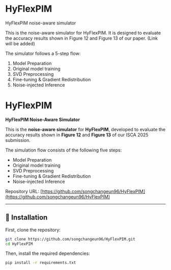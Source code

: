 # HyFlexPIM
HyFlexPIM noise-aware simulator

This is the noise-aware simulator for HyFlexPIM.
It is designed to evaluate the accuracy results shown in Figure 12 and Figure 13 of our paper. (Link will be added)

The simulator follows a 5-step flow:

1. Model Preparation
2. Original model training
3. SVD Preprocessing
4. Fine-tuning & Gradient Redistribution
5. Noise-injected Inference

# HyFlexPIM  
**HyFlexPIM Noise-Aware Simulator**

This is the **noise-aware simulator** for **HyFlexPIM**, developed to evaluate the accuracy results shown in **Figure 12** and **Figure 13** of our ISCA 2025 submission.

The simulation flow consists of the following five steps:
- Model Preparation
- Original model training 
- SVD Preprocessing   
- Fine-tuning & Gradient Redistribution  
- Noise-injected Inference

Repository URL: [https://github.com/songchangeun96/HyFlexPIM](https://github.com/songchangeun96/HyFlexPIM)

---

## 🔧 Installation

First, clone the repository:

```bash
git clone https://github.com/songchangeun96/HyFlexPIM.git
cd HyFlexPIM
```


Then, install the required dependencies:

```bash
pip install -r requirements.txt
```

